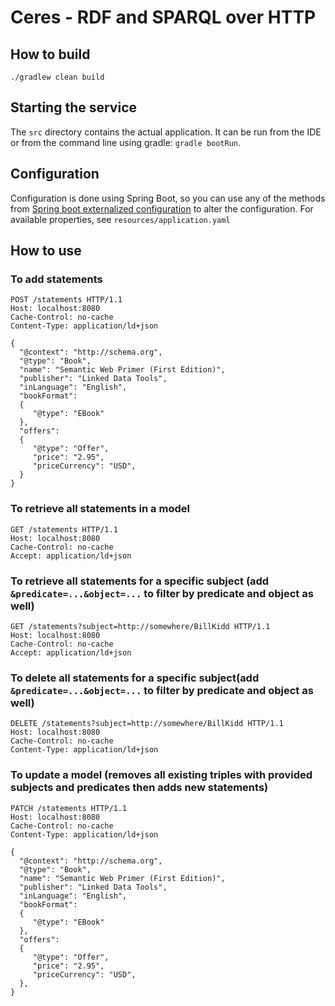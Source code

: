 # Ceres - RDF and SPARQL over HTTP

## How to build

`./gradlew clean build`


## Starting the service
The `src` directory contains the actual application. It can be run from the IDE or from the command line
using gradle: `gradle bootRun`.

## Configuration

Configuration is done using Spring Boot, so you can use any of the methods from [Spring boot externalized configuration](https://docs.spring.io/spring-boot/docs/current/reference/html/boot-features-external-config.html)
to alter the configuration. For available properties, see `resources/application.yaml`


## How to use

### To add statements

```
POST /statements HTTP/1.1
Host: localhost:8080
Cache-Control: no-cache
Content-Type: application/ld+json

{
  "@context": "http://schema.org",
  "@type": "Book",
  "name": "Semantic Web Primer (First Edition)",
  "publisher": "Linked Data Tools",
  "inLanguage": "English",
  "bookFormat":
  {
     "@type": "EBook"
  },
  "offers":
  {
     "@type": "Offer",
     "price": "2.95",
     "priceCurrency": "USD",
  }
}
```

### To retrieve all statements in a model

```
GET /statements HTTP/1.1
Host: localhost:8080
Cache-Control: no-cache
Accept: application/ld+json
```

### To retrieve all statements for a specific subject (add `&predicate=...&object=...` to filter by predicate and object as well)

```
GET /statements?subject=http://somewhere/BillKidd HTTP/1.1
Host: localhost:8080
Cache-Control: no-cache
Accept: application/ld+json
```


### To delete all statements for a specific subject(add `&predicate=...&object=...` to filter by predicate and object as well)

```
DELETE /statements?subject=http://somewhere/BillKidd HTTP/1.1
Host: localhost:8080
Cache-Control: no-cache
Content-Type: application/ld+json
```

### To update a model (removes all existing triples with provided subjects and predicates then adds new statements)


```
PATCH /statements HTTP/1.1
Host: localhost:8080
Cache-Control: no-cache
Content-Type: application/ld+json

{
  "@context": "http://schema.org",
  "@type": "Book",
  "name": "Semantic Web Primer (First Edition)",
  "publisher": "Linked Data Tools",
  "inLanguage": "English",
  "bookFormat":
  {
     "@type": "EBook"
  },
  "offers":
  {
     "@type": "Offer",
     "price": "2.95",
     "priceCurrency": "USD",
  },
}
```
